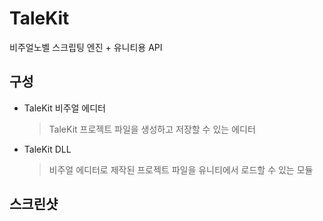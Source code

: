 # TaleKit
비주얼노벨 스크립팅 엔진 + 유니티용 API

## 구성
- TaleKit 비주얼 에디터 
  >TaleKit 프로젝트 파일을 생성하고 저장할 수 있는 에디터
- TaleKit DLL
  >비주얼 에디터로 제작된 프로젝트 파일을 유니티에서 로드할 수 있는 모듈
 
## 스크린샷
